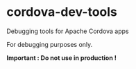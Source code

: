 # cordova-dev-tools
Debugging tools for Apache Cordova apps 


For debugging purposes only.

__Important : Do not use in production !__
